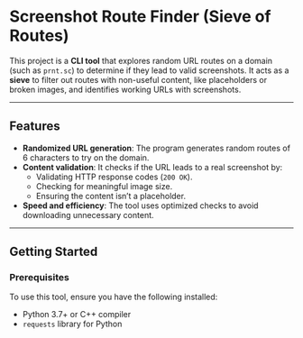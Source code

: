 # Screenshot Route Finder (Sieve of Routes)

This project is a **CLI tool** that explores random URL routes on a domain (such as `prnt.sc`) to determine if they lead to valid screenshots. It acts as a **sieve** to filter out routes with non-useful content, like placeholders or broken images, and identifies working URLs with screenshots.

---

## Features

- **Randomized URL generation**: The program generates random routes of 6 characters to try on the domain.
- **Content validation**: It checks if the URL leads to a real screenshot by:
  - Validating HTTP response codes (`200 OK`).
  - Checking for meaningful image size.
  - Ensuring the content isn’t a placeholder.
- **Speed and efficiency**: The tool uses optimized checks to avoid downloading unnecessary content.

---

## Getting Started

### Prerequisites

To use this tool, ensure you have the following installed:

- Python 3.7+ or C++ compiler
- `requests` library for Python
